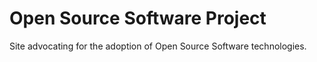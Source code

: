 # Open Source Software Project

Site advocating for the adoption of Open Source Software 
technologies.
